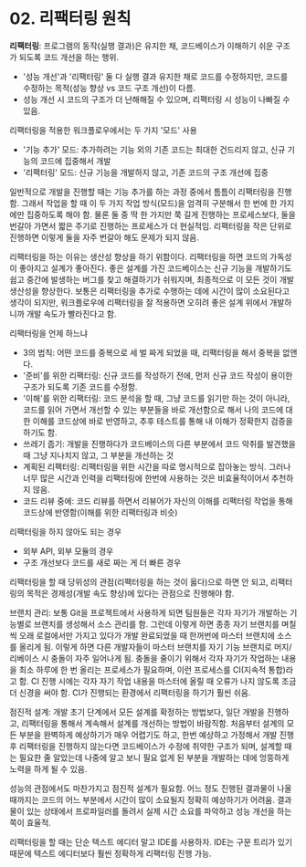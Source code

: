 # 02. 리팩터링 원칙

**리팩터링**: 프로그램의 동작(실행 결과)은 유지한 채, 코드베이스가 이해하기 쉬운 구조가 되도록 코드 개선을 하는 행위.

- '성능 개선'과 '리팩터링' 둘 다 실행 결과 유지한 채로 코드를 수정하지만, 코드를 수정하는 목적(성능 향상 vs 코드 구조 개선)이 다름.
- 성능 개선 시 코드의 구조가 더 난해해질 수 있으며, 리팩터링 시 성능이 나빠질 수 있음.

리팩터링을 적용한 워크플로우에서는 두 가지 '모드' 사용

- '기능 추가' 모드: 추가하려는 기능 외의 기존 코드는 최대한 건드리지 않고, 신규 기능의 코드에 집중해서 개발
- '리팩터링' 모드: 신규 기능을 개발하지 않고, 기존 코드의 구조 개선에 집중

일반적으로 개발을 진행할 때는 기능 추가를 하는 과정 중에서 틈틈이 리팩터링을 진행함. 그래서 작업을 할 때 이 두 가지 작업 방식(모드)을 엄격히 구분해서 한 번에 한 가지에만 집중하도록 해야 함. 물론 둘 중 딱 한 가지만 쭉 길게 진행하는 프로세스보다, 둘을 번갈아 가면서 짧은 주기로 진행하는 프로세스가 더 현실적임. 리팩터링을 작은 단위로 진행하면 이렇게 둘을 자주 번갈아 해도 문제가 되지 않음.

리팩터링을 하는 이유는 생산성 향상을 하기 위함이다. 리팩터링을 하면 코드의 가독성이 좋아지고 설계가 좋아진다. 좋은 설계를 가진 코드베이스는 신규 기능을 개발하기도 쉽고 중간에 발생하는 버그를 찾고 해결하기가 쉬워지며, 최종적으로 이 모든 것이 개발 생산성을 향상한다. 보통은 리팩터링을 추가로 수행하는 데에 시간이 많이 소요된다고 생각이 되지만, 워크플로우에 리팩터링을 잘 적용하면 오히려 좋은 설계 위에서 개발하니까 개발 속도가 빨라진다고 함.

리팩터링을 언제 하느냐

- 3의 법칙: 어떤 코드를 중복으로 세 벌 짜게 되었을 때, 리팩터링을 해서 중복을 없앤다.
- '준비'를 위한 리팩터링: 신규 코드를 작성하기 전에, 먼저 신규 코드 작성이 용이한 구조가 되도록 기존 코드를 수정함.
- '이해'를 위한 리팩터링: 코드 분석을 할 때, 그냥 코드를 읽기만 하는 것이 아니라, 코드를 읽어 가면서 개선할 수 있는 부분들을 바로 개선함으로 해서 나의 코드에 대한 이해를 코드상에 바로 반영하고, 추후 테스트를 통해 내 이해가 정확한지 검증을 하기도 함.
- 쓰레기 줍기: 개발을 진행하다가 코드베이스의 다른 부분에서 코드 악취를 발견했을 때 그냥 지나치지 않고, 그 부분을 개선하는 것
- 계획된 리팩터링: 리팩터링을 위한 시간을 따로 명시적으로 잡아놓는 방식. 그러나 너무 많은 시간과 인력을 리팩터링에 한번에 사용하는 것은 비효율적이어서 추천하지 않음.
- 코드 리뷰 중에: 코드 리뷰를 하면서 리뷰어가 자신의 이해를 리팩터링 작업을 통해 코드상에 반영함(이해를 위한 리팩터링과 비슷)

리팩터링을 하지 않아도 되는 경우

- 외부 API, 외부 모듈의 경우
- 구조 개선보다 코드를 새로 짜는 게 더 빠른 경우

리팩터링을 할 때 당위성의 관점(리팩터링을 하는 것이 옳다)으로 하면 안 되고, 리팩터링의 목적은 경제성(개발 속도 향상)에 있다는 관점으로 진행해야 함.

브랜치 관리: 보통 Git을 프로젝트에서 사용하게 되면 팀원들은 각자 자기가 개발하는 기능별로 브랜치를 생성해서 소스 관리를 함. 그런데 이렇게 하면 종종 자기 브랜치를 며칠씩 오래 로컬에서만 가지고 있다가 개발 완료되었을 때 한꺼번에 마스터 브랜치에 소스를 올리게 됨. 이렇게 하면 다른 개발자들이 마스터 브랜치를 자기 기능 브랜치로 머지/리베이스 시 충돌이 자주 일어나게 됨. 충돌을 줄이기 위해서 각자 자기가 작업하는 내용을 최소 하루에 한 번 올리는 프로세스가 필요하며, 이런 프로세스를 CI(지속적 통합)라고 함. CI 진행 시에는 각자 자기 작업 내용을 마스터에 올릴 때 오류가 나지 않도록 조금 더 신경을 써야 함. CI가 진행되는 환경에서 리팩터링을 하기가 훨씬 쉬움.

점진적 설계: 개발 초기 단계에서 모든 설계를 확정하는 방법보다, 일단 개발을 진행하고, 리팩터링을 통해서 계속해서 설계를 개선하는 방법이 바람직함. 처음부터 설계의 모든 부분을 완벽하게 예상하기가 매우 어렵기도 하고, 한번 예상하고 가정해서 개발 진행 후 리팩터링을 진행하지 않는다면 코드베이스가 수정에 취약한 구조가 되며, 설계할 때는 필요한 줄 알았는데 나중에 알고 보니 필요 없게 된 부분을 개발하는 데에 엉뚱하게 노력을 하게 될 수 있음.

성능의 관점에서도 마찬가지고 점진적 설계가 필요함. 어느 정도 진행된 결과물이 나올 때까지는 코드의 어느 부분에서 시간이 많이 소요될지 정확히 예상하기가 어려움. 결과물이 있는 상태에서 프로파일러를 돌려서 실제 시간 소요를 파악하고 성능 개선을 하는 쪽이 효율적.

리팩터링을 할 때는 단순 텍스트 에디터 말고 IDE를 사용하자. IDE는 구문 트리가 있기 때문에 텍스트 에디터보다 훨씬 정확하게 리팩터링 진행 가능.
